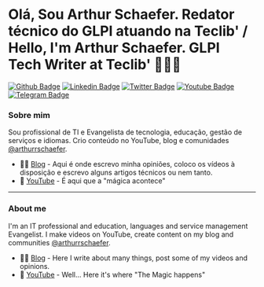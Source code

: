 # Olá, Sou Arthur Schaefer. Redator técnico do GLPI atuando na Teclib' / Hello, I'm Arthur Schaefer. GLPI Tech Writer at Teclib' 👨🏾‍💻 

[![Github Badge](https://img.shields.io/badge/-Github-000?style=flat-square&logo=Github&logoColor=white&link=https://github.com/arthurrschaefer)](https://github.com/arthurrschaefer)
[![Linkedin Badge](https://img.shields.io/badge/-LinkedIn-blue?style=flat-square&logo=Linkedin&logoColor=white&link=https://www.linkedin.com/in/arthurrschaefer)](https://www.linkedin.com/in/arthurrschaefer)
[![Twitter Badge](https://img.shields.io/badge/-Twitter-1ca0f1?style=flat-square&labelColor=1ca0f1&logo=twitter&logoColor=white&link=https://twitter.com/arthurrschaefer)](https://twitter.com/arthurrschaefer)
[![Youtube Badge](https://img.shields.io/badge/-YouTube-ff0000?style=flat-square&labelColor=ff0000&logo=youtube&logoColor=white&link=https://www.youtube.com/ArthurSchaefer)](https://www.youtube.com/ArthurSchaefer)
[![Telegram Badge](https://img.shields.io/badge/Telegram-%40arthurrschaefer-0088CC)](https://t.me/arthurrschaefer)

### Sobre mim
Sou profissional de TI e Evangelista de tecnologia, educação, gestão de serviços e idiomas. Crio conteúdo no YouTube, blog e comunidades [@arthurrschaefer](https://www.arthurschaefer.com.br).

- ✍🏼 [Blog](https://www.arthurschaefer.com.br) - Aqui é onde escrevo minha opiniões, coloco os vídeos à disposição e escrevo alguns artigos técnicos ou nem tanto.
- 🎥 [YouTube](https://youtube.com/ArthurSchaefer) - É aqui que a "mágica acontece"


----

### About me
I'm an IT professional and education, languages and service management Evangelist. I make videos on YouTube, create content on my blog and communities [@arthurrschaefer](https://www.arthurschaefer.com.br).

- ✍🏼 [Blog](https://www.arthurschaefer.com.br) - Here I write about many things, post some of my videos and opinions.
- 🎥 [YouTube](https://youtube.com/ArthurSchaefer) - Well... Here it's where "The Magic happens"


<!--
- 🔭 I’m currently working on getting a better IT leader and find new products and solutions to clients and companies.
- 🌱 I’m currently learning new ways to deliver and improve Service Management.
![ArthurSchaefer Status no Github](https://github-readme-stats.vercel.app/api?username=arthurrschaefer&show_icons=true&theme=radical)
**arthurrschaefer/arthurrschaefer** is a ✨ _special_ ✨ repository because its `README.md` (this file) appears on your GitHub profile.
Here are some ideas to get you started:

- 🔭 I’m currently working on ...
- 🌱 I’m currently learning ...
- 👯 I’m looking to collaborate on ...
- 🤔 I’m looking for help with ...
- 💬 Ask me about ...
- 📫 How to reach me: ...
- 😄 Pronouns: ...
- ⚡ Fun fact: ...
-->
